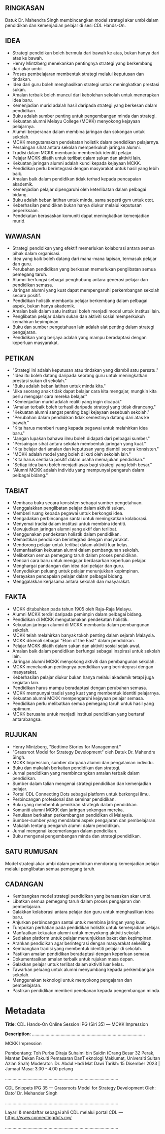 ## RINGKASAN
Datuk Dr. Mahendra Singh membincangkan model strategi akar umbi dalam pendidikan dan kemenjadian pelajar di sesi CDL Hands-On.

## IDEA
- Strategi pendidikan boleh bermula dari bawah ke atas, bukan hanya dari atas ke bawah.
- Henry Mintzberg menekankan pentingnya strategi yang berkembang dari akar umbi.
- Proses pembelajaran membentuk strategi melalui keputusan dan tindakan.
- Idea dari guru boleh menghasilkan strategi untuk meningkatkan prestasi sukan.
- Amalan terbaik boleh muncul dari kebolehan sekolah untuk menerapkan idea baru.
- Kemenjadian murid adalah hasil daripada strategi yang berkesan dalam pendidikan.
- Buku adalah sumber penting untuk pengembangan minda dan strategi.
- Kekuatan alumni Melayu College (MCKK) menyokong kejayaan pelajarnya.
- Alumni berperanan dalam membina jaringan dan sokongan untuk sekolah.
- MCKK mengutamakan pendekatan holistik dalam pendidikan pelajarnya.
- Persaingan sihat antara sekolah memperkukuh jaringan alumni.
- Tradisi dalam MCKK membantu membentuk identiti pelajar.
- Pelajar MCKK dilatih untuk terlibat dalam sukan dan aktiviti lain.
- Kekuatan jaringan alumni adalah kunci kepada kejayaan MCKK.
- Pendidikan perlu berintegrasi dengan masyarakat untuk hasil yang lebih baik.
- Amalan baik dalam pendidikan tidak terhad kepada pencapaian akademik.
- Kemenjadian pelajar dipengaruhi oleh keterlibatan dalam pelbagai bidang.
- Buku adalah beban latihan untuk minda, sama seperti gym untuk otot.
- Keberhasilan pendidikan bukan hanya diukur melalui keputusan peperiksaan.
- Pendekatan berasaskan komuniti dapat meningkatkan kemenjadian murid.

## WAWASAN
- Strategi pendidikan yang efektif memerlukan kolaborasi antara semua pihak dalam organisasi.
- Idea yang baik boleh datang dari mana-mana lapisan, termasuk pelajar dan guru.
- Perubahan pendidikan yang berkesan memerlukan penglibatan semua pemegang taruh.
- Alumni berfungsi sebagai penghubung antara generasi pelajar dan pendidikan semasa.
- Jaringan alumni yang kuat dapat mempengaruhi perkembangan sekolah secara positif.
- Pendidikan holistik membantu pelajar berkembang dalam pelbagai aspek, bukan hanya akademik.
- Amalan baik dalam satu institusi boleh menjadi model untuk institusi lain.
- Penglibatan pelajar dalam sukan dan aktiviti sosial memperkukuh kemahiran kepimpinan.
- Buku dan sumber pengetahuan lain adalah alat penting dalam strategi pengajaran.
- Pendidikan yang berjaya adalah yang mampu beradaptasi dengan keperluan masyarakat.

## PETIKAN
- "Strategi ini adalah keputusan atau tindakan yang diambil satu persatu."
- "Idea itu boleh datang daripada seorang guru untuk meningkatkan prestasi sukan di sekolah."
- "Buku adalah beban latihan untuk minda kita."
- "Jika seorang anak tidak dapat belajar cara kita mengajar, mungkin kita perlu mengajar cara mereka belajar."
- "Kemenjadian murid adalah realiti yang ingin dicapai."
- "Amalan terbaik boleh terhasil daripada strategi yang tidak dirancang."
- "Kekuatan alumni sangat penting bagi kejayaan sesebuah sekolah."
- "Perubahan dalam pendidikan tidak semestinya datang dari atas ke bawah."
- "Kita harus memberi ruang kepada pegawai untuk melahirkan idea baru."
- "Jangan lupakan bahawa ilmu boleh didapati dari pelbagai sumber."
- "Persaingan sihat antara sekolah membentuk jaringan yang kuat."
- "Kita belajar dari amalan dan keputusan yang diambil secara konsisten."
- "MCKK adalah model yang boleh diikuti oleh sekolah lain."
- "Kita harus sentiasa positif dalam usaha memajukan pendidikan."
- "Setiap idea baru boleh menjadi asas bagi strategi yang lebih besar."
- "Alumni MCKK adalah individu yang mempunyai pengaruh dalam pelbagai bidang."

## TABIAT
- Membaca buku secara konsisten sebagai sumber pengetahuan.
- Menggalakkan penglibatan pelajar dalam aktiviti sukan.
- Memberi ruang kepada pegawai untuk berkongsi idea.
- Mengadakan perbincangan santai untuk meningkatkan kolaborasi.
- Menyemai tradisi dalam institusi untuk membina identiti.
- Mewujudkan jaringan alumni yang aktif dan terlibat.
- Menggunakan pendekatan holistik dalam pendidikan.
- Memastikan pendidikan berintegrasi dengan masyarakat.
- Mendorong pelajar untuk terlibat dalam aktiviti luar kelas.
- Memanfaatkan kekuatan alumni dalam pembangunan sekolah.
- Melibatkan semua pemegang taruh dalam proses pendidikan.
- Mencari cara baru untuk mengajar berdasarkan keperluan pelajar.
- Menghargai pandangan dan idea dari pelajar dan guru.
- Menyediakan peluang untuk pelajar menunjukkan kepimpinan.
- Merayakan pencapaian pelajar dalam pelbagai bidang.
- Menggalakkan kerjasama antara sekolah dan masyarakat.

## FAKTA
- MCKK ditubuhkan pada tahun 1905 oleh Raja-Raja Melayu.
- Alumni MCKK terdiri daripada pemimpin dalam pelbagai bidang.
- Pendidikan di MCKK mengutamakan pendekatan holistik.
- Kekuatan jaringan alumni di MCKK membantu dalam pembangunan sekolah.
- MCKK telah melahirkan banyak tokoh penting dalam sejarah Malaysia.
- MCKK dikenali sebagai "Eton of the East" dalam pendidikan.
- Pelajar MCKK dilatih dalam sukan dan aktiviti sosial sejak awal.
- Amalan baik dalam pendidikan berfungsi sebagai inspirasi untuk sekolah lain.
- Jaringan alumni MCKK menyokong aktiviti dan pembangunan sekolah.
- MCKK menekankan pentingnya pendidikan yang berintegrasi dengan masyarakat.
- Keberhasilan pelajar diukur bukan hanya melalui akademik tetapi juga kegiatan lain.
- Pendidikan harus mampu beradaptasi dengan perubahan semasa.
- MCKK mempunyai tradisi yang kuat yang membentuk identiti pelajarnya.
- Kekuatan alumni MCKK mempengaruhi kejayaan pelajar semasa.
- Pendidikan perlu melibatkan semua pemegang taruh untuk hasil yang optimum.
- MCKK berusaha untuk menjadi institusi pendidikan yang bertaraf antarabangsa.

## RUJUKAN
- Henry Mintzberg, "Bedtime Stories for Management."
- "Grassroot Model for Strategy Development" oleh Datuk Dr. Mahendra Singh.
- MCKK Impression, sumber daripada alumni dan pengalaman individu.
- Buku dan makalah berkaitan pendidikan dan strategi.
- Jurnal pendidikan yang membincangkan amalan terbaik dalam pendidikan.
- Sumber dalam talian mengenai strategi pendidikan dan kemenjadian pelajar.
- Portal CDL Connecting Dots sebagai platform untuk berkongsi ilmu.
- Perbincangan profesional dan seminar pendidikan.
- Buku yang membentuk pemikiran strategik dalam pendidikan.
- Komuniti alumni MCKK dan jaringan sokongan mereka.
- Penulisan berkaitan perkembangan pendidikan di Malaysia.
- Sumber-sumber yang mendalami aspek pengajaran dan pembelajaran.
- Makalah tentang pengaruh alumni dalam pendidikan.
- Jurnal mengenai kecemerlangan dalam pendidikan.
- Buku mengenai pengembangan minda dan strategi pendidikan.

## SATU RUMUSAN
Model strategi akar umbi dalam pendidikan mendorong kemenjadian pelajar melalui penglibatan semua pemegang taruh.

## CADANGAN
- Kembangkan model strategi pendidikan yang berasaskan akar umbi.
- Libatkan semua pemegang taruh dalam proses pengajaran dan pembelajaran.
- Galakkan kolaborasi antara pelajar dan guru untuk menghasilkan idea baru.
- Anjurkan perbincangan santai untuk membina jaringan yang kuat.
- Tumpukan perhatian pada pendidikan holistik untuk kemenjadian pelajar.
- Manfaatkan kekuatan alumni untuk menyokong aktiviti sekolah.
- Sediakan platform untuk pelajar menunjukkan bakat dan kepimpinan.
- Arahkan pendidikan agar berintegrasi dengan masyarakat sekeliling.
- Kembangkan tradisi yang membentuk identiti pelajar di sekolah.
- Pastikan amalan pendidikan beradaptasi dengan keperluan semasa.
- Dokumentasikan amalan terbaik untuk rujukan masa depan.
- Galakkan pelajar untuk terlibat dalam aktiviti luar kelas.
- Tawarkan peluang untuk alumni menyumbang kepada perkembangan sekolah.
- Menggunakan teknologi untuk menyokong pengajaran dan pembelajaran.
- Pastikan pendidikan memberi penekanan kepada pengembangan minda.

# Metadata
**Title**: CDL Hands-On Online Session IPG (Siri 35) — MCKK Impression

**Description**: ...........................................................................................

MCKK Impression 

Pembentang: Toh Purba Diraja Suhaimi bin Saidin (Orang Besar 32 Perak, Mantan Dekan Fakulti Pemasaran DanT eknologi Maklumat, Universiti Sultan Azlan Shah) 
Moderator: Dr. Abdul Hadi Mat Dawi 
Tarikh: 15 Disember 2023   |   Jumaat
Masa: 3.00 - 4.00 petang

...........................................................................................

CDL Snippets IPG 35 — Grassroots Model for Strategy Development
Oleh: Dato' Dr. Mehander Singh

...........................................................................................

Layari & mendaftar sebagai ahli CDL melalui portal CDL — https://www.connectingdots.my/

...........................................................................................